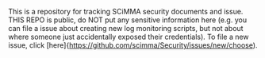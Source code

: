 This is a repository for tracking SCiMMA security documents and issue. THIS REPO is public, do NOT put any sensitive information here (e.g. you can file a issue about creating new log monitoring scripts, but not about where someone just accidentally exposed their credentials). To file a new issue, click [here]{https://github.com/scimma/Security/issues/new/choose).
